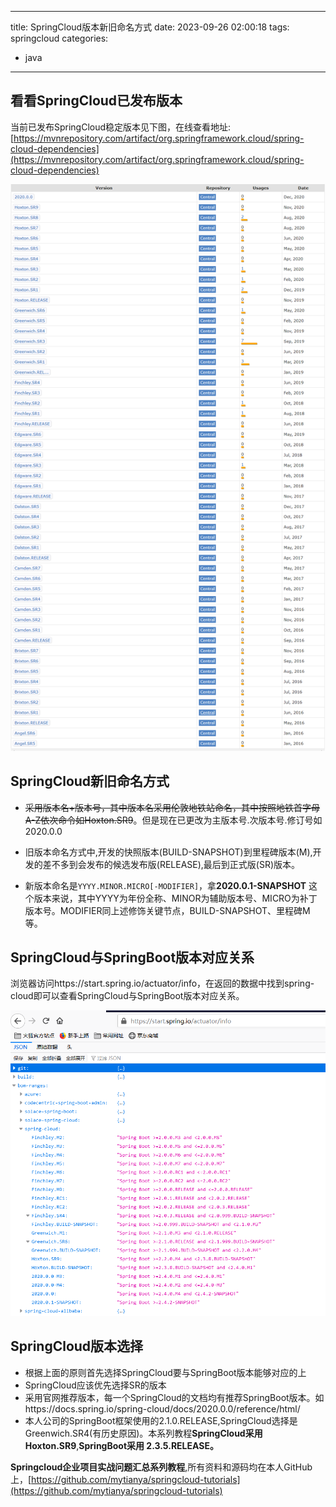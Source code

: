 
---
title: SpringCloud版本新旧命名方式
date: 2023-09-26 02:00:18
tags: springcloud
categories: 
- java
---
## 看看SpringCloud已发布版本

当前已发布SpringCloud稳定版本见下图，在线查看地址:[https://mvnrepository.com/artifact/org.springframework.cloud/spring-cloud-dependencies](https://mvnrepository.com/artifact/org.springframework.cloud/spring-cloud-dependencies)

![springcloud-version](/img/springcloud-version.png)

## SpringCloud新旧命名方式

- ~~采用版本名+版本号，其中版本名采用伦敦地铁站命名，其中按照地铁首字母A-Z依次命令如Hoxton.SR9~~。但是现在已更改为主版本号.次版本号.修订号如2020.0.0

- 旧版本命名方式中,开发的快照版本(BUILD-SNAPSHOT)到里程碑版本(M),开发的差不多到会发布的候选发布版(RELEASE),最后到正式版(SR)版本。
- 新版本命名是`YYYY.MINOR.MICRO[-MODIFIER]`，拿**2020.0.1-SNAPSHOT** 这个版本来说，其中YYYY为年份全称、MINOR为辅助版本号、MICRO为补丁版本号。MODIFIER同上述修饰关键节点，BUILD-SNAPSHOT、里程碑M等。

 ## SpringCloud与SpringBoot版本对应关系

浏览器访问https://start.spring.io/actuator/info，在返回的数据中找到spring-cloud即可以查看SpringCloud与SpringBoot版本对应关系。

![springcloud-springboot-version](/img/springcloud-springboot-version.png)

## SpringCloud版本选择

- 根据上面的原则首先选择SpringCloud要与SpringBoot版本能够对应的上
- SpringCloud应该优先选择SR的版本
- 采用官网推荐版本，每一个SpringCloud的文档均有推荐SpringBoot版本。如https://docs.spring.io/spring-cloud/docs/2020.0.0/reference/html/
- 本人公司的SpringBoot框架使用的2.1.0.RELEASE,SpringCloud选择是Greenwich.SR4(有历史原因)。本系列教程**SpringCloud采用Hoxton.SR9**,**SpringBoot采用 2.3.5.RELEASE。**

**Springcloud企业项目实战问题汇总系列教程**,所有资料和源码均在本人GitHub上，[https://github.com/mytianya/springcloud-tutorials](https://github.com/mytianya/springcloud-tutorials)